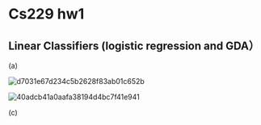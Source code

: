 # Cs229 hw1

## Linear Classifiers (logistic regression and GDA）

(a)

![d7031e67d234c5b2628f83ab01c652b](http://typora-yy.oss-cn-hangzhou.aliyuncs.com/img/d7031e67d234c5b2628f83ab01c652b.jpg)

![40adcb41a0aafa38194d4bc7f41e941](http://typora-yy.oss-cn-hangzhou.aliyuncs.com/img/40adcb41a0aafa38194d4bc7f41e941.jpg)



(c)
